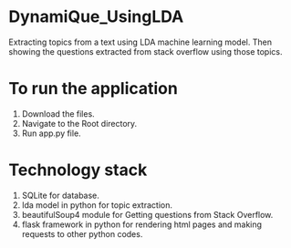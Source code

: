# DynamiQue_UsingLDA
Extracting topics from a text using LDA machine learning model. Then showing the questions extracted from stack overflow using those topics.


# To run the application

1) Download the files.
2) Navigate to the Root directory.
3) Run app.py file.

# Technology stack

1) SQLite for database.
2) lda model in python for topic extraction.
3) beautifulSoup4 module for Getting questions from Stack Overflow.
4) flask framework in python for rendering html pages and making requests to other python codes.
